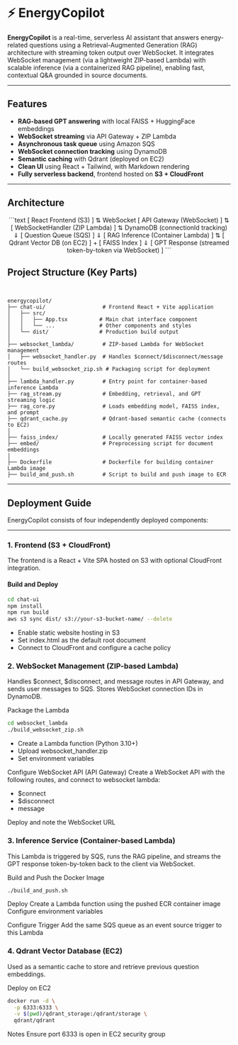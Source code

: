 # ⚡️ EnergyCopilot

**EnergyCopilot** is a real-time, serverless AI assistant that answers energy-related questions using a Retrieval-Augmented Generation (RAG) architecture with streaming token output over WebSocket. It integrates WebSocket management (via a lightweight ZIP-based Lambda) with scalable inference (via a containerized RAG pipeline), enabling fast, contextual Q&A grounded in source documents.

---

##  Features

-  **RAG-based GPT answering** with local FAISS + HuggingFace embeddings
-  **WebSocket streaming** via API Gateway + ZIP Lambda
-  **Asynchronous task queue** using Amazon SQS
-  **WebSocket connection tracking** using DynamoDB
-  **Semantic caching** with Qdrant (deployed on EC2)
-  **Clean UI** using React + Tailwind, with Markdown rendering
-  **Fully serverless backend**, frontend hosted on **S3 + CloudFront**

---

##  Architecture
<div align="center">
```text
[ React Frontend (S3) ]
          ⇅ WebSocket
[ API Gateway (WebSocket) ]
⇅
[ WebSocketHandler (ZIP Lambda) ]
⇅ DynamoDB (connectionId tracking)
⇓
[ Question Queue (SQS) ]
⇓
[ RAG Inference (Container Lambda) ]
⇅
[ Qdrant Vector DB (on EC2) ] + [ FAISS Index ]
⇓
[ GPT Response (streamed token-by-token via WebSocket) ]
```
</div>

##  Project Structure (Key Parts)
```text


energycopilot/
├── chat-ui/                  # Frontend React + Vite application
│   ├── src/
│   │   ├── App.tsx          # Main chat interface component
│   │   └── ...              # Other components and styles
│   └── dist/                # Production build output
│
├── websocket_lambda/         # ZIP-based Lambda for WebSocket management
│   ├── websocket_handler.py  # Handles $connect/$disconnect/message routes
│   └── build_websocket_zip.sh # Packaging script for deployment
│
├── lambda_handler.py         # Entry point for container-based inference Lambda
├── rag_stream.py             # Embedding, retrieval, and GPT streaming logic
├── rag_core.py               # Loads embedding model, FAISS index, and prompt
├── qdrant_cache.py           # Qdrant-based semantic cache (connects to EC2)
│
├── faiss_index/              # Locally generated FAISS vector index
├── embed/                    # Preprocessing script for document embeddings
│
├── Dockerfile                # Dockerfile for building container Lambda image
├── build_and_push.sh         # Script to build and push image to ECR

```

---

##  Deployment Guide

EnergyCopilot consists of four independently deployed components:

---

### 1. Frontend (S3 + CloudFront)

The frontend is a React + Vite SPA hosted on S3 with optional CloudFront integration.

#### Build and Deploy

```bash
cd chat-ui
npm install
npm run build
aws s3 sync dist/ s3://your-s3-bucket-name/ --delete
```

- Enable static website hosting in S3
- Set index.html as the default root document
- Connect to CloudFront and configure a cache policy

### 2. WebSocket Management (ZIP-based Lambda)
Handles $connect, $disconnect, and message routes in API Gateway, and sends user messages to SQS. Stores WebSocket connection IDs in DynamoDB.

Package the Lambda
```bash
cd websocket_lambda
./build_websocket_zip.sh
```
- Create a Lambda function (Python 3.10+)
- Upload websocket_handler.zip
- Set environment variables

Configure WebSocket API (API Gateway)
Create a WebSocket API with the following routes, and connect to websocket lambda:
- $connect
- $disconnect
- message

Deploy and note the WebSocket URL

### 3. Inference Service (Container-based Lambda)
This Lambda is triggered by SQS, runs the RAG pipeline, and streams the GPT response token-by-token back to the client via WebSocket.

Build and Push the Docker Image
```bash
./build_and_push.sh
```
Deploy
Create a Lambda function using the pushed ECR container image
Configure environment variables

Configure Trigger
Add the same SQS queue as an event source trigger to this Lambda

### 4. Qdrant Vector Database (EC2)
Used as a semantic cache to store and retrieve previous question embeddings.

Deploy on EC2
```bash
docker run -d \
  -p 6333:6333 \
  -v $(pwd)/qdrant_storage:/qdrant/storage \
  qdrant/qdrant
```

Notes
Ensure port 6333 is open in EC2 security group



